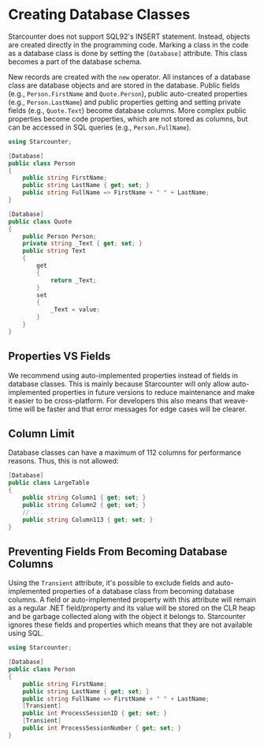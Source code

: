 # Creating Database Classes

Starcounter does not support SQL92's INSERT statement. Instead, objects are created directly in the programming code. Marking a class in the code as a database class is done by setting the `[Database]` attribute. This class becomes a part of the database schema.

New records are created with the `new` operator. All instances of a database class are database objects and are stored in the database.
Public fields (e.g., `Person.FirstName` and `Quote.Person`), public auto-created properties (e.g., `Person.LastName`) and public properties getting and setting private fields (e.g., `Quote.Text`) become database columns. More complex public properties become code properties, which are not stored as columns, but can be accessed in SQL queries (e.g., `Person.FullName`).

```cs
using Starcounter;

[Database]
public class Person
{
    public string FirstName;
    public string LastName { get; set; }
    public string FullName => FirstName + " " + LastName;
}

[Database]
public class Quote
{
    public Person Person;
    private string _Text { get; set; }
    public string Text 
    { 
        get 
        { 
            return _Text; 
        } 
        set 
        { 
            _Text = value; 
        } 
    }
}
```

## Properties VS Fields

We recommend using auto-implemented properties instead of fields in database classes. This is mainly because Starcounter will only allow auto-implemented properties in future versions to reduce maintenance and make it easier to be cross-platform. For developers this also means that weave-time will be faster and that error messages for edge cases will be clearer.

## Column Limit

Database classes can have a maximum of 112 columns for performance reasons. Thus, this is not allowed:

```cs
[Database]
public class LargeTable
{
    public string Column1 { get; set; }
    public string Column2 { get; set; }
    // ...
    public string Column113 { get; set; }
} 
```

## Preventing Fields From Becoming Database Columns
Using the `Transient` attribute, it's possible to exclude fields and auto-implemented properties of a database class from becoming database columns. A field or auto-implemented property with this attribute will remain as a regular .NET field/property and its value will be stored on the CLR heap and be garbage collected along with the object it belongs to. Starcounter ignores these fields and properties which means that they are not available using SQL.

```cs
using Starcounter;

[Database]
public class Person
{
    public string FirstName;
    public string LastName { get; set; }
    public string FullName => FirstName + " " + LastName;
    [Transient]
    public int ProcessSessionID { get; set; }
    [Transient]
    public int ProcessSessionNumber { get; set; }
}
```
